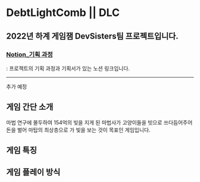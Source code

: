 # DebtLightComb || DLC
## 2022년 하계 게임잼 DevSisters팀 프로젝트입니다.
### [Notion_기획 과정](https://heather-gravity-f7b.notion.site/2022-9d6cb2368de144e8801d89d820d77ac6)
: 프로젝트의 기획 과정과 기획서가 있는 노션 링크입니다.

***
추가 예정 
<br>

## 게임 간단 소개
마법 연구에 몰두하여 154억의 빚을 지게 된 마법사가 고양이들을 빗으로 쓰다듬어주어 돈을 벌어 마탑의 최상층으로 가 빛을 보는 것이 목표인 게임입니다.

## 게임 특징


## 게임 플레이 방식
